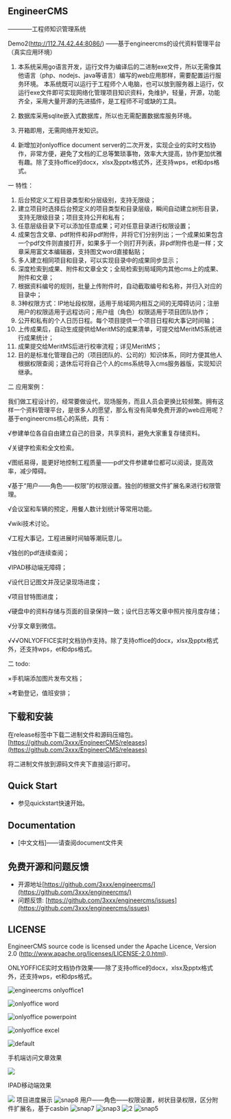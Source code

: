 ## EngineerCMS
————工程师知识管理系统

Demo2(http://112.74.42.44:8086/)
——基于engineercms的设代资料管理平台（真实应用环境）

1. 本系统采用go语言开发，运行文件为编译后的二进制exe文件，所以无需像其他语言（php、nodejs、java等语言）编写的web应用那样，需要配置运行服务环境。
本系统既可以运行于工程师个人电脑，也可以放到服务器上运行，仅运行exe文件即可实现网络化管理项目知识资料，免维护，轻量，开源，功能齐全，采用大量开源的先进插件，是工程师不可或缺的工具。

2. 数据库采用sqlite嵌入式数据库，所以也无需配置数据库服务环境。

3. 开箱即用，无需网络开发知识。

4. 新增加对onlyoffice document server的二次开发，实现企业的实时文档协作，非常方便，避免了文档的汇总等繁琐事物，效率大大提高，协作更加优雅有趣。除了支持office的docx，xlsx及pptx格式外，还支持wps，et和dps格式。

一 特性：

1. 后台预定义工程目录类型和分层级别，支持无限级；
2. 建立项目时选择后台预定义的项目类型和目录层级，瞬间自动建立树形目录，支持无限级目录；项目支持公开和私有；
3. 任意层级目录下可以添加任意成果；可对任意目录进行权限设置；
4. 成果包含文章、pdf附件和非pdf附件，并将它们分别列出；一个成果如果包含一个pdf文件则直接打开，如果多于一个则打开列表，非pdf附件也是一样；文章采用富文本编辑器，支持图文word直接黏贴；
5. 多人建立相同项目和目录，可以实现目录中的成果同步显示；
6. 深度检索到成果、附件和文章全文；全局检索到局域网内其他cms上的成果、附件和文章；
7. 根据资料编号的规则，批量上传附件时，自动截取编号和名称，并归入对应的目录中；
8. 3种权限方式：IP地址段权限，适用于局域网内相互之间的无障碍访问；注册用户的权限适用于远程访问；用户组（角色）权限适用于项目团队协作；
9. 公开和私有的个人日历日程。每个项目提供一个项目日程和大事记时间轴；
10. 上传成果后，自动生成提供给MeritMS的成果清单，可提交给MeritMS系统进行成果统计；
11. 成果提交给MeritMS后进行校审流程；详见MeritMS；
11. 目的是标准化管理自己的（项目团队的、公司的）知识体系，同时方便其他人根据权限查阅；退休后可将自己个人的cms系统导入cms服务器版，实现知识继承。

二 应用案例：

我们做工程设计的，经常要做设代，现场服务，而且人员会更换比较频繁。拥有这样一个资料管理平台，是很多人的愿望，那么有没有简单免费开源的web应用呢？基于engineercms核心的系统，具有：

√参建单位各自自由建立自己的目录，共享资料，避免大家重复存储资料。

√关键字检索和全文检索。

√图纸易得，能更好地控制工程质量——pdf文件参建单位都可以阅读，提高效率，减少障碍。 

√基于“用户——角色——权限”的权限设置。独创的根据文件扩展名来进行权限管理。

√会议室和车辆的预定，用餐人数计划统计等常用功能。

√wiki技术讨论。

√工程大事记，工程进展时间轴等潮玩意儿。

√独创的pdf连续查阅；

√IPAD移动端无障碍；

√设代日记图文并茂记录现场进度；

√项目甘特图进度；

√硬盘中的资料存储与页面的目录保持一致；设代日志等文章中照片按月度存储；

√分享文章到微信。

√√√ONLYOFFICE实时文档协作支持。除了支持office的docx，xlsx及pptx格式外，还支持wps，et和dps格式。

二 todo:

×手机端添加图片发布文档；

×考勤登记，值班安排；

## 下载和安装

在release标签中下载二进制文件和源码压缩包。[https://github.com/3xxx/EngineerCMS/releases](https://github.com/3xxx/EngineerCMS/releases)

将二进制文件放到源码文件夹下直接运行即可。

## Quick Start

* 参见quickstart快速开始。

## Documentation

* [中文文档]——请查阅document文件夹

## 免费开源和问题反馈

* 开源地址[https://github.com/3xxx/engineercms/](https://github.com/3xxx/engineercms/)
* 问题反馈: [https://github.com/3xxx/engineercms/issues](https://github.com/3xxx/engineercms/issues)

## LICENSE

EngineerCMS source code is licensed under the Apache Licence, Version 2.0
(http://www.apache.org/licenses/LICENSE-2.0.html).

ONLYOFFICE实时文档协作效果——除了支持office的docx，xlsx及pptx格式外，还支持wps，et和dps格式。

![engineercms onlyoffice1](https://user-images.githubusercontent.com/10678867/38768484-0a55e06e-4027-11e8-9871-fc65e1686408.png)

![onlyoffice word](https://user-images.githubusercontent.com/10678867/36413270-9fc09c00-1658-11e8-817e-3e58021a8253.jpg)

![onlyoffice powerpoint](https://user-images.githubusercontent.com/10678867/36413278-a61110ee-1658-11e8-9955-14241b8b8bd7.jpg)

![onlyoffice excel](https://user-images.githubusercontent.com/10678867/36413285-ab0dcd8a-1658-11e8-9a11-4c94709efea8.jpg)

![default](https://user-images.githubusercontent.com/10678867/41599295-4fb72070-7405-11e8-82fb-e746950ffa0d.gif)

手机端访问文章效果

![](https://user-images.githubusercontent.com/10678867/34637355-7391a26e-f2ef-11e7-8c9d-9f3edcce9004.png)

IPAD移动端效果

![](https://user-images.githubusercontent.com/10678867/33826847-3b8ea162-dea1-11e7-9deb-a8b757da50ab.jpg)
项目进度展示
![snap8](https://user-images.githubusercontent.com/10678867/33214091-6b737446-d165-11e7-834e-b728ea4f590e.png)
用户——角色——权限设置，树状目录权限，区分附件扩展名，基于casbin
![snap7](https://user-images.githubusercontent.com/10678867/33214095-7133dc2c-d165-11e7-8d23-aa172042f9e5.png)
![snap3](https://user-images.githubusercontent.com/10678867/40973567-44c8dfc8-68f7-11e8-8d92-b67c56ed9c08.png)
![2](https://user-images.githubusercontent.com/10678867/33826926-7ef24c42-dea1-11e7-87a7-0b40c0906578.jpg)
![snap5](https://user-images.githubusercontent.com/10678867/33214106-7853fd70-d165-11e7-88c3-a0db71a1dbab.png)
